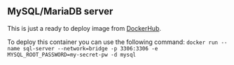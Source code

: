 ## MySQL/MariaDB server

This is just a ready to deploy image from [DockerHub](https://hub.docker.com/).

To deploy this container you can use the following command:
`docker run --name sql-server --network=bridge -p 3306:3306 -e MYSQL_ROOT_PASSWORD=my-secret-pw -d mysql`